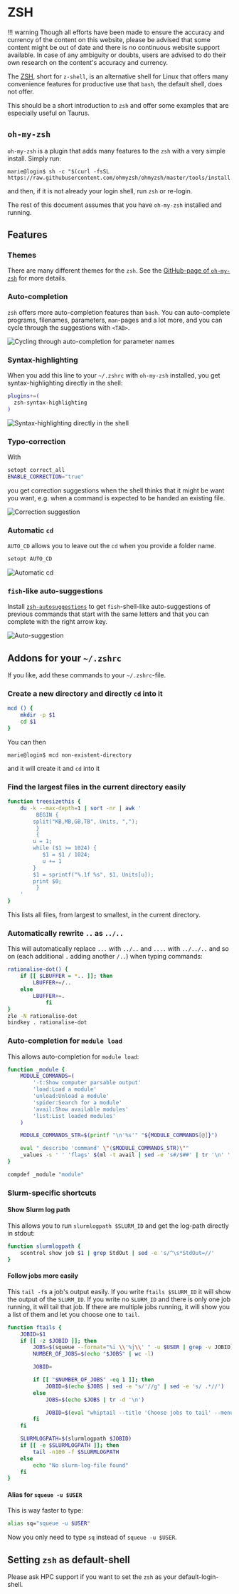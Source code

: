 # ZSH

!!! warning
    Though all efforts have been made to ensure the accuracy and 
    currency of the content on this website, please be advised that 
    some content might be out of date and there is no continuous 
    website support available. In case of any ambiguity or doubts, 
    users are advised to do their own research on the content's 
    accuracy and currency.

The [ZSH](https://www.zsh.org), short for `z-shell`, is an alternative shell for Linux that offers many convenience features
for productive use that `bash`, the default shell, does not offer.

This should be a short introduction to `zsh` and offer some examples that are especially useful on Taurus.

## `oh-my-zsh`

`oh-my-zsh` is a plugin that adds many features to the `zsh` with a very simple install. Simply run:

```
marie@login$ sh -c "$(curl -fsSL https://raw.githubusercontent.com/ohmyzsh/ohmyzsh/master/tools/install.sh)"
```

and then, if it is not already your login shell, run `zsh` or re-login.

The rest of this document assumes that you have `oh-my-zsh` installed and running.

## Features

### Themes

There are many different themes for the `zsh`. See the [GitHub-page of `oh-my-zsh`](https://github.com/ohmyzsh/ohmyzsh) for
more details.

### Auto-completion

`zsh` offers more auto-completion features than `bash`. You can auto-complete programs, filenames, parameters,
`man`-pages and a lot more, and you can cycle through the suggestions with `<TAB>`.

![Cycling through auto-completion for parameter names](misc/zsh_autocomplete_parameters.png)

### Syntax-highlighting

When you add this line to your `~/.zshrc` with `oh-my-zsh` installed, you get syntax-highlighting directly
in the shell:

```bash
plugins+=(
  zsh-syntax-highlighting
)
```

![Syntax-highlighting directly in the shell](misc/zsh_syntax_highlighting.png)

### Typo-correction

With

```bash
setopt correct_all
ENABLE_CORRECTION="true"
```

you get correction suggestions when the shell thinks that it might be want you want, e.g. when a command
is expected to be handed an existing file.


![Correction suggestion](misc/zsh_typo.png)

### Automatic `cd`

`AUTO_CD` allows you to leave out the `cd` when you provide a folder name.

```bash
setopt AUTO_CD
```

![Automatic cd](misc/zsh_autocd.png)


### `fish`-like auto-suggestions

Install [`zsh-autosuggestions`](https://github.com/zsh-users/zsh-autosuggestions) to get `fish`-shell-like
auto-suggestions  of previous commands that start with the same letters and that you can complete with the right
arrow key.

![Auto-suggestion](misc/zsh_autosuggestion.png)

## Addons for your `~/.zshrc`

If you like, add these commands to your `~/.zshrc`-file.



### Create a new directory and directly `cd` into it

```bash
mcd () {
    mkdir -p $1
    cd $1
}
```

You can then

```
marie@login$ mcd non-existent-directory
```

and it will create it and `cd` into it

### Find the largest files in the current directory easily

```bash
function treesizethis {
    du -k --max-depth=1 | sort -nr | awk '
         BEGIN {
        split("KB,MB,GB,TB", Units, ",");
         }
         {
        u = 1;
        while ($1 >= 1024) {
           $1 = $1 / 1024;
           u += 1
        }
        $1 = sprintf("%.1f %s", $1, Units[u]);
        print $0;
         }
    '
}
```

This lists all files, from largest to smallest, in the current directory.

### Automatically rewrite `..` as `../..`

This will automatically replace `...` with `../..` and `....` with `../../..` and so on (each additional `.`
adding another `/..`) when typing commands:

``` bash
rationalise-dot() {
    if [[ $LBUFFER = *.. ]]; then
        LBUFFER+=/..
    else
        LBUFFER+=.
            fi
}
zle -N rationalise-dot
bindkey . rationalise-dot
```

### Auto-completion for `module load`

This allows auto-completion for `module load`:

```bash
function _module {
    MODULE_COMMANDS=(
        '-t:Show computer parsable output'
        'load:Load a module'
        'unload:Unload a module'
        'spider:Search for a module'
        'avail:Show available modules'
        'list:List loaded modules'
    )

    MODULE_COMMANDS_STR=$(printf "\n'%s'" "${MODULE_COMMANDS[@]}")

    eval "_describe 'command' \"($MODULE_COMMANDS_STR)\""
    _values -s ' ' 'flags' $(ml -t avail | sed -e 's#/$##' | tr '\n' ' ')
}

compdef _module "module"
```

### Slurm-specific shortcuts

#### Show Slurm log path

This allows you to run `slurmlogpath $SLURM_ID` and get the log-path directly in stdout:

```bash
function slurmlogpath {
    scontrol show job $1 | grep StdOut | sed -e 's/^\s*StdOut=//'
}
```

#### Follow jobs more easily

This `tail -f`s a job's output easily. If you write `ftails $SLURM_ID` it will show the output of the
`SLURM_ID`. If you write no `SLURM_ID` and there is only one job running, it will tail that job.
If there are multiple jobs running, it will show you a list of them and let you choose one to `tail`.

```bash
function ftails {
    JOBID=$1
    if [[ -z $JOBID ]]; then
        JOBS=$(squeue --format="%i \\'%j\\' " -u $USER | grep -v JOBID)
        NUMBER_OF_JOBS=$(echo "$JOBS" | wc -l)

        JOBID=

        if [[ "$NUMBER_OF_JOBS" -eq 1 ]]; then
            JOBID=$(echo $JOBS | sed -e "s/'//g" | sed -e 's/ .*//')
        else
            JOBS=$(echo $JOBS | tr -d '\n')

            JOBID=$(eval "whiptail --title 'Choose jobs to tail' --menu 'Choose Job to tail' 25 78 16 $JOBS" 3>&1 1>&2 2>&3)
        fi
    fi

    SLURMLOGPATH=$(slurmlogpath $JOBID)
    if [[ -e $SLURMLOGPATH ]]; then
        tail -n100 -f $SLURMLOGPATH
    else
        echo "No slurm-log-file found"
    fi
}
```

#### Alias for `squeue -u $USER`

This is way faster to type:

```bash
alias sq="squeue -u $USER"
```

Now you only need to type `sq` instead of `squeue -u $USER`.

## Setting `zsh` as default-shell

Please ask HPC support if you want to set the `zsh` as your default-login-shell.
